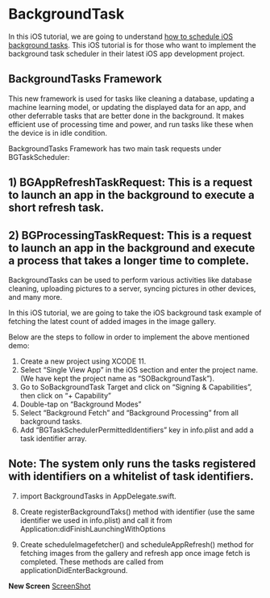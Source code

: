 # BackgroundTask

In this iOS tutorial, we are going to understand <a href="https://www.spaceotechnologies.com/ios-background-task-framework-app-update/">how to schedule iOS background tasks</a>. This iOS tutorial is for those who want to implement the background task scheduler in their latest iOS app development project.

## BackgroundTasks Framework

This new framework is used for tasks like cleaning a database, updating a machine learning model, or updating the displayed data for an app, and other deferrable tasks that are better done in the background. It makes efficient use of processing time and power, and run tasks like these when the device is in idle condition.

BackgroundTasks Framework has two main task requests under BGTaskScheduler:
## 1) BGAppRefreshTaskRequest: This is a request to launch an app in the background to execute a short refresh task.

## 2) BGProcessingTaskRequest: This is a request to launch an app in the background and execute a process that takes a longer time to complete.

BackgroundTasks can be used to perform various activities like database cleaning, uploading pictures to a server, syncing pictures in other devices, and many more.

In this iOS tutorial, we are going to take the iOS background task example of fetching the latest count of added images in the image gallery.

Below are the steps to follow in order to implement the above mentioned demo:

1. Create a new project using XCODE 11.
2. Select “Single View App” in the iOS section and enter the project name. (We have kept the project name as “SOBackgroundTask”).
3. Go to SoBackgroundTask Target and click on “Signing & Capabilities”, then click on “+ Capability”
4. Double-tap on “Background Modes”
5. Select “Background Fetch” and “Background Processing” from all background tasks.
6. Add “BGTaskSchedulerPermittedIdentifiers” key in info.plist and add a task identifier array.

## Note: The system only runs the tasks registered with identifiers on a whitelist of task identifiers.

7. import BackgroundTasks in AppDelegate.swift.

8. Create registerBackgroundTaks() method with identifier (use the same identifier we used in info.plist) and call it from Application:didFinishLaunchingWithOptions

9. Create scheduleImagefetcher() and scheduleAppRefresh() method for fetching images from the gallery and refresh app once image fetch is completed. These methods are called from applicationDidEnterBackground.


**New Screen**
[ScreenShot](https://github.com/cmlcrn17/BackgroundTask/blob/master/ScreenShot.png)


